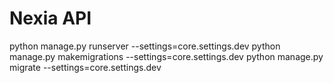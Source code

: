 # Nexia API

python manage.py runserver --settings=core.settings.dev
python manage.py makemigrations --settings=core.settings.dev
python manage.py migrate --settings=core.settings.dev